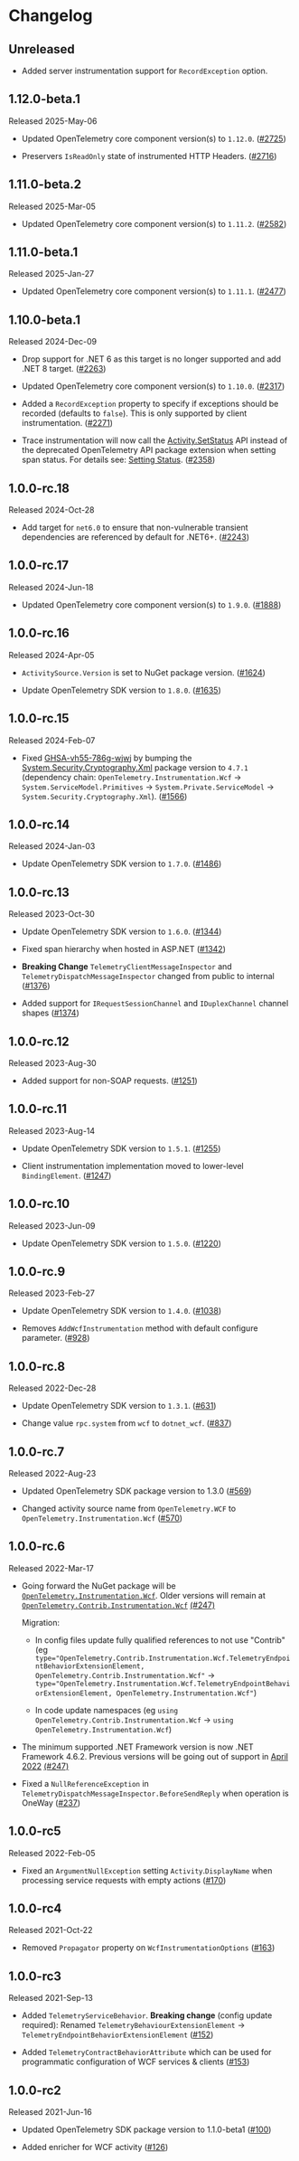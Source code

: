 # Changelog

## Unreleased

* Added server instrumentation support for `RecordException` option.

## 1.12.0-beta.1

Released 2025-May-06

* Updated OpenTelemetry core component version(s) to `1.12.0`.
  ([#2725](https://github.com/open-telemetry/opentelemetry-dotnet-contrib/pull/2725))

* Preservers `IsReadOnly` state of instrumented HTTP Headers.
  ([#2716](https://github.com/open-telemetry/opentelemetry-dotnet-contrib/pull/2716))

## 1.11.0-beta.2

Released 2025-Mar-05

* Updated OpenTelemetry core component version(s) to `1.11.2`.
  ([#2582](https://github.com/open-telemetry/opentelemetry-dotnet-contrib/pull/2582))

## 1.11.0-beta.1

Released 2025-Jan-27

* Updated OpenTelemetry core component version(s) to `1.11.1`.
  ([#2477](https://github.com/open-telemetry/opentelemetry-dotnet-contrib/pull/2477))

## 1.10.0-beta.1

Released 2024-Dec-09

* Drop support for .NET 6 as this target is no longer supported and add .NET 8 target.
  ([#2263](https://github.com/open-telemetry/opentelemetry-dotnet-contrib/pull/2263))

* Updated OpenTelemetry core component version(s) to `1.10.0`.
  ([#2317](https://github.com/open-telemetry/opentelemetry-dotnet-contrib/pull/2317))

* Added a `RecordException` property to specify if exceptions should be
  recorded (defaults to `false`). This is only supported by client instrumentation.
  ([#2271](https://github.com/open-telemetry/opentelemetry-dotnet-contrib/pull/2271))

* Trace instrumentation will now call the [Activity.SetStatus](https://learn.microsoft.com/dotnet/api/system.diagnostics.activity.setstatus)
  API instead of the deprecated OpenTelemetry API package extension when setting
  span status. For details see: [Setting Status](https://github.com/open-telemetry/opentelemetry-dotnet/blob/main/src/OpenTelemetry.Api/README.md#setting-status).
  ([#2358](https://github.com/open-telemetry/opentelemetry-dotnet-contrib/pull/2358))

## 1.0.0-rc.18

Released 2024-Oct-28

* Add target for `net6.0` to ensure that non-vulnerable transient
  dependencies are referenced by default for .NET6+.
  ([#2243](https://github.com/open-telemetry/opentelemetry-dotnet-contrib/pull/2243))

## 1.0.0-rc.17

Released 2024-Jun-18

* Updated OpenTelemetry core component version(s) to `1.9.0`.
  ([#1888](https://github.com/open-telemetry/opentelemetry-dotnet-contrib/pull/1888))

## 1.0.0-rc.16

Released 2024-Apr-05

* `ActivitySource.Version` is set to NuGet package version.
  ([#1624](https://github.com/open-telemetry/opentelemetry-dotnet-contrib/pull/1624))

* Update OpenTelemetry SDK version to `1.8.0`.
  ([#1635](https://github.com/open-telemetry/opentelemetry-dotnet-contrib/pull/1635))

## 1.0.0-rc.15

Released 2024-Feb-07

* Fixed [GHSA-vh55-786g-wjwj](https://github.com/advisories/GHSA-vh55-786g-wjwj)
  by bumping the
  [System.Security.Cryptography.Xml](https://www.nuget.org/packages/System.Security.Cryptography.Xml)
  package version to `4.7.1` (dependency chain:
  `OpenTelemetry.Instrumentation.Wcf` -> `System.ServiceModel.Primitives` ->
  `System.Private.ServiceModel` -> `System.Security.Cryptography.Xml`).
  ([#1566](https://github.com/open-telemetry/opentelemetry-dotnet-contrib/pull/1566))

## 1.0.0-rc.14

Released 2024-Jan-03

* Update OpenTelemetry SDK version to `1.7.0`.
  ([#1486](https://github.com/open-telemetry/opentelemetry-dotnet-contrib/pull/1486))

## 1.0.0-rc.13

Released 2023-Oct-30

* Update OpenTelemetry SDK version to `1.6.0`.
  ([#1344](https://github.com/open-telemetry/opentelemetry-dotnet-contrib/pull/1344))

* Fixed span hierarchy when hosted in ASP.NET
  ([#1342](https://github.com/open-telemetry/opentelemetry-dotnet-contrib/pull/1342))

* **Breaking Change** `TelemetryClientMessageInspector` and `TelemetryDispatchMessageInspector`
  changed from public to internal
  ([#1376](https://github.com/open-telemetry/opentelemetry-dotnet-contrib/pull/1376))

* Added support for `IRequestSessionChannel` and `IDuplexChannel` channel shapes
  ([#1374](https://github.com/open-telemetry/opentelemetry-dotnet-contrib/pull/1374))

## 1.0.0-rc.12

Released 2023-Aug-30

* Added support for non-SOAP requests.
  ([#1251](https://github.com/open-telemetry/opentelemetry-dotnet-contrib/pull/1251))

## 1.0.0-rc.11

Released 2023-Aug-14

* Update OpenTelemetry SDK version to `1.5.1`.
  ([#1255](https://github.com/open-telemetry/opentelemetry-dotnet-contrib/pull/1255))

* Client instrumentation implementation moved to lower-level `BindingElement`.
  ([#1247](https://github.com/open-telemetry/opentelemetry-dotnet-contrib/pull/1247))

## 1.0.0-rc.10

Released 2023-Jun-09

* Update OpenTelemetry SDK version to `1.5.0`.
  ([#1220](https://github.com/open-telemetry/opentelemetry-dotnet-contrib/pull/1220))

## 1.0.0-rc.9

Released 2023-Feb-27

* Update OpenTelemetry SDK version to `1.4.0`.
  ([#1038](https://github.com/open-telemetry/opentelemetry-dotnet-contrib/pull/1038))

* Removes `AddWcfInstrumentation` method with default configure parameter.
  ([#928](https://github.com/open-telemetry/opentelemetry-dotnet-contrib/pull/928))

## 1.0.0-rc.8

Released 2022-Dec-28

* Update OpenTelemetry SDK version to `1.3.1`.
  ([#631](https://github.com/open-telemetry/opentelemetry-dotnet-contrib/pull/631))

* Change value `rpc.system` from `wcf` to `dotnet_wcf`.
  ([#837](https://github.com/open-telemetry/opentelemetry-dotnet-contrib/pull/837))

## 1.0.0-rc.7

Released 2022-Aug-23

* Updated OpenTelemetry SDK package version to 1.3.0
  ([#569](https://github.com/open-telemetry/opentelemetry-dotnet-contrib/pull/569))

* Changed activity source name from `OpenTelemetry.WCF`
  to `OpenTelemetry.Instrumentation.Wcf`
  ([#570](https://github.com/open-telemetry/opentelemetry-dotnet-contrib/pull/570))

## 1.0.0-rc.6

Released 2022-Mar-17

* Going forward the NuGet package will be
  [`OpenTelemetry.Instrumentation.Wcf`](https://www.nuget.org/packages/OpenTelemetry.Instrumentation.Wcf).
  Older versions will remain at
  [`OpenTelemetry.Contrib.Instrumentation.Wcf`](https://www.nuget.org/packages/OpenTelemetry.Contrib.Instrumentation.Wcf)
  [(#247)](https://github.com/open-telemetry/opentelemetry-dotnet-contrib/pull/247)

  Migration:

  * In config files update fully qualified references to not use "Contrib" (eg
    `type="OpenTelemetry.Contrib.Instrumentation.Wcf.TelemetryEndpointBehaviorExtensionElement,
    OpenTelemetry.Contrib.Instrumentation.Wcf"` ->
    `type="OpenTelemetry.Instrumentation.Wcf.TelemetryEndpointBehaviorExtensionElement,
    OpenTelemetry.Instrumentation.Wcf"`)

  * In code update namespaces (eg `using
    OpenTelemetry.Contrib.Instrumentation.Wcf` -> `using
    OpenTelemetry.Instrumentation.Wcf`)

* The minimum supported .NET Framework version is now .NET Framework 4.6.2.
  Previous versions will be going out of support in [April
  2022](https://docs.microsoft.com/en-us/lifecycle/products/microsoft-net-framework)
  [(#247)](https://github.com/open-telemetry/opentelemetry-dotnet-contrib/pull/247)

* Fixed a `NullReferenceException` in
  `TelemetryDispatchMessageInspector.BeforeSendReply` when operation is OneWay
  ([#237](https://github.com/open-telemetry/opentelemetry-dotnet-contrib/pull/237))

## 1.0.0-rc5

Released 2022-Feb-05

* Fixed an `ArgumentNullException` setting `Activity`.`DisplayName` when
  processing service requests with empty actions
  ([#170](https://github.com/open-telemetry/opentelemetry-dotnet-contrib/pull/170))

## 1.0.0-rc4

Released 2021-Oct-22

* Removed `Propagator` property on `WcfInstrumentationOptions`
  ([#163](https://github.com/open-telemetry/opentelemetry-dotnet-contrib/pull/163))

## 1.0.0-rc3

Released 2021-Sep-13

* Added `TelemetryServiceBehavior`. **Breaking change** (config update
  required): Renamed `TelemetryBehaviourExtensionElement` ->
  `TelemetryEndpointBehaviorExtensionElement`
  ([#152](https://github.com/open-telemetry/opentelemetry-dotnet-contrib/pull/152))

* Added `TelemetryContractBehaviorAttribute` which can be used for programmatic
  configuration of WCF services & clients
  ([#153](https://github.com/open-telemetry/opentelemetry-dotnet-contrib/pull/153))

## 1.0.0-rc2

Released 2021-Jun-16

* Updated OpenTelemetry SDK package version to 1.1.0-beta1
  ([#100](https://github.com/open-telemetry/opentelemetry-dotnet-contrib/pull/100))

* Added enricher for WCF activity
  ([#126](https://github.com/open-telemetry/opentelemetry-dotnet-contrib/pull/126))
